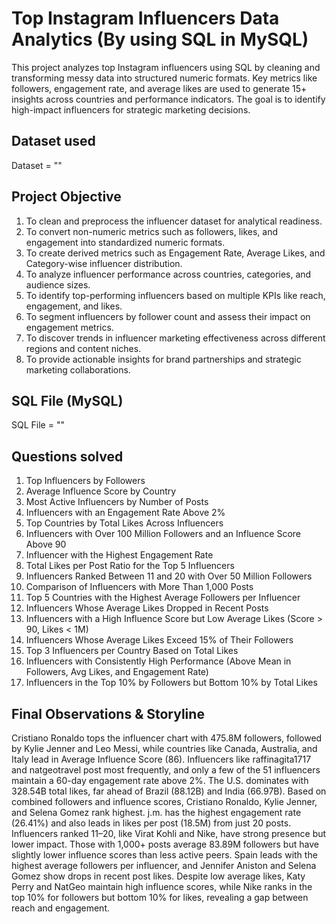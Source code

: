 # Top Instagram Influencers Data Analytics (By using SQL in MySQL)
This project analyzes top Instagram influencers using SQL by cleaning and transforming messy data into structured numeric formats. Key metrics like followers, engagement rate, and average likes are used to generate 15+ insights across countries and performance indicators. The goal is to identify high-impact influencers for strategic marketing decisions.

## Dataset used
Dataset = ""

## Project Objective
1) To clean and preprocess the influencer dataset for analytical readiness.
2) To convert non-numeric metrics such as followers, likes, and engagement into standardized numeric formats.
3) To create derived metrics such as Engagement Rate, Average Likes, and Category-wise influencer distribution.
4) To analyze influencer performance across countries, categories, and audience sizes.
5) To identify top-performing influencers based on multiple KPIs like reach, engagement, and likes.
6) To segment influencers by follower count and assess their impact on engagement metrics.
7) To discover trends in influencer marketing effectiveness across different regions and content niches.
8) To provide actionable insights for brand partnerships and strategic marketing collaborations.


## SQL File (MySQL)
SQL File = ""

## Questions solved
1) Top Influencers by Followers
2) Average Influence Score by Country
3) Most Active Influencers by Number of Posts
4) Influencers with an Engagement Rate Above 2%
5) Top Countries by Total Likes Across Influencers
6) Influencers with Over 100 Million Followers and an Influence Score Above 90
7) Influencer with the Highest Engagement Rate
8) Total Likes per Post Ratio for the Top 5 Influencers
9) Influencers Ranked Between 11 and 20 with Over 50 Million Followers
10) Comparison of Influencers with More Than 1,000 Posts
11) Top 5 Countries with the Highest Average Followers per Influencer
12) Influencers Whose Average Likes Dropped in Recent Posts
13) Influencers with a High Influence Score but Low Average Likes (Score > 90, Likes < 1M)
14) Influencers Whose Average Likes Exceed 15% of Their Followers
15) Top 3 Influencers per Country Based on Total Likes
16) Influencers with Consistently High Performance (Above Mean in Followers, Avg Likes, and Engagement Rate)
17) Influencers in the Top 10% by Followers but Bottom 10% by Total Likes

## Final Observations & Storyline

Cristiano Ronaldo tops the influencer chart with 475.8M followers, followed by Kylie Jenner and Leo Messi, while countries like Canada, Australia, and Italy lead in Average Influence Score (86). Influencers like raffinagita1717 and natgeotravel post most frequently, and only a few of the 51 influencers maintain a 60-day engagement rate above 2%. The U.S. dominates with 328.54B total likes, far ahead of Brazil (88.12B) and India (66.97B). Based on combined followers and influence scores, Cristiano Ronaldo, Kylie Jenner, and Selena Gomez rank highest. j.m. has the highest engagement rate (26.41%) and also leads in likes per post (18.5M) from just 20 posts. Influencers ranked 11–20, like Virat Kohli and Nike, have strong presence but lower impact. Those with 1,000+ posts average 83.89M followers but have slightly lower influence scores than less active peers. Spain leads with the highest average followers per influencer, and Jennifer Aniston and Selena Gomez show drops in recent post likes. Despite low average likes, Katy Perry and NatGeo maintain high influence scores, while Nike ranks in the top 10% for followers but bottom 10% for likes, revealing a gap between reach and engagement.
